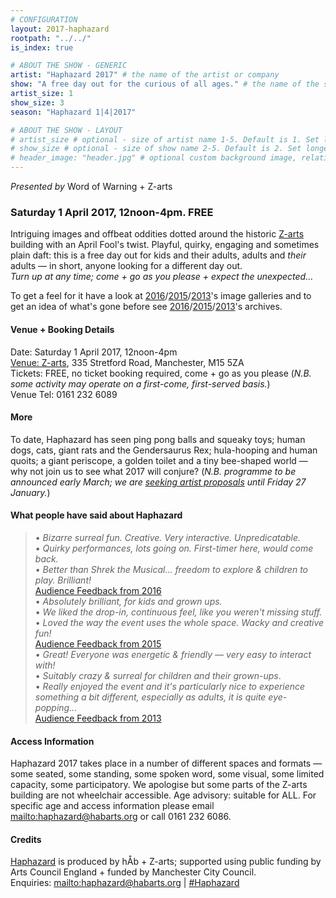 ```yaml
---
# CONFIGURATION
layout: 2017-haphazard
rootpath: "../../"
is_index: true

# ABOUT THE SHOW - GENERIC
artist: "Haphazard 2017" # the name of the artist or company
show: "A free day out for the curious of all ages." # the name of the show
artist_size: 1
show_size: 3
season: "Haphazard 1|4|2017" 

# ABOUT THE SHOW - LAYOUT
# artist_size # optional - size of artist name 1-5. Default is 1. Set longer names to lower values
# show_size # optional - size of show name 2-5. Default is 2. Set longer names to lower values
# header_image: "header.jpg" # optional custom background image, relative to current page
---
```

*Presented by* Word of Warning + Z-arts          
         
### Saturday 1 April 2017, 12noon-4pm. FREE             
Intriguing images and offbeat oddities dotted around the historic <a href="http://www.z-arts.org/events/haphazard-2017" target="_blank">Z-arts</a> building with an April Fool's twist. Playful, quirky, engaging and sometimes plain daft: this is a free day out for kids and their adults, adults and *their* adults — in short, anyone looking for a different day out.<br>*Turn up at any time; come + go as you please + expect the unexpected…*        
        
To get a feel for it have a look at [2016](/galleries/2016-haphazard)/[2015](/galleries/2015-haphazard)/[2013](/galleries/2013-haphazard)'s image galleries and to get an idea of what's gone before see [2016](/archive/2016-haphazard)/[2015](/archive/2015-haphazard)/[2013](/archive/2013-spring/haphazard)'s archives. 
        
#### Venue + Booking Details
Date: Saturday 1 April 2017, 12noon-4pm    
<a href="http://www.z-arts.org/about-us/getting-here" target="_blank">Venue: Z-arts</a>, 335 Stretford Road, Manchester, M15 5ZA        
Tickets: FREE, no ticket booking required, come + go as you please (*N.B. some activity may operate on a first-come, first-served basis.*)         
Venue Tel: 0161 232 6089            
         
#### More        
To date, Haphazard has seen ping pong balls and squeaky toys; human dogs, cats, giant rats and the Gendersaurus Rex; hula-hooping and human quoits; a giant periscope, a golden toilet and a tiny bee-shaped world — why not join us to see what 2017 will conjure? (*N.B. programme to be announced early March; we are [seeking artist proposals](/hab/haphazard) until Friday 27 January.*)         
             
#### What people have said about Haphazard        
>• *Bizarre surreal fun. Creative. Very interactive. Unpredicatable.*<br>• *Quirky performances, lots going on. First-timer here, would come back.*<br>• *Better than Shrek the Musical… freedom to explore & children to play. Brilliant!*<br>[Audience Feedback from 2016](/archive/2016-haphazard)        
>• *Absolutely brilliant, for kids and grown ups.*<br>• *We liked the drop-in, continuous feel, like you weren't missing stuff.*<br>• *Loved the way the event uses the whole space. Wacky and creative fun!*<br>[Audience Feedback from 2015](/archive/2015-haphazard)         
>• *Great! Everyone was energetic & friendly — very easy to interact with!*<br>• *Suitably crazy & surreal for children and their grown-ups*.<br>• *Really enjoyed the event and it's particularly nice to experience something a bit different, especially as adults, it is quite eye-popping…*<br>[Audience Feedback from 2013](/archive/2013-spring/haphazard)         
        
#### Access Information    
Haphazard 2017 takes place in a number of different spaces and formats — some seated, some standing, some spoken word, some visual, some limited capacity, some participatory. We apologise but some parts of the Z-arts building are not wheelchair accessible. Age advisory: suitable for ALL. For specific age and access information please email <mailto:haphazard@habarts.org> or call 0161 232 6086.        
        
#### Credits         
[Haphazard](/hab/haphazard) is produced by hÅb + Z-arts; supported using public funding by Arts Council England + funded by Manchester City Council.        
Enquiries: <mailto:haphazard@habarts.org> | <a href="http://twitter.com/hashtag/Haphazard" target="_blank">#Haphazard</a>
